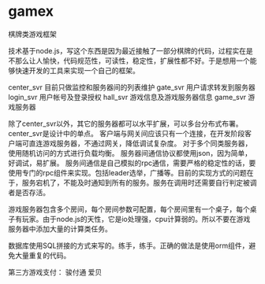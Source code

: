 # gamex
棋牌类游戏框架

技术基于node.js，写这个东西是因为最近接触了一部分棋牌的代码，过程实在是不那么让人愉快，代码规范性，可读性，稳定性，扩展性都不好。于是想用一个能够快速开发的工具来实现一个自己的框架。

center_svr  目前只做监控和服务器间的列表维护
gate_svr    用户请求转发到服务器
login_svr   用户帐号及登录授权
hall_svr    游戏信息及游戏服务器信息
game_svr    游戏服务器

除了center_svr以外，其它的服务器都可以水平扩展，可以多台分布式布署。center_svr是设计中的单点。
客户端与网关间应该只有一个连接，在开发阶段客户端可直连游戏服务器，不通过网关，降低调试复杂度。
对于多个同类服务器，使用随机访问的方式进行负载均衡。
服务器间通信协议都使用json，因为简单，好调试，易扩展。
服务间通信是自己模拟的rpc通信，需要严格的稳定性的话，要使用专门的rpc组件来实现。包括leader选举，广播等。目前的实现方式的问题在于，服务宕机了，不能及时通知到所有的服务。服务在调用时还需要自行判定被调者是否存活。

游戏服务器包含多个房间，每个房间参数可配置，每个房间里有一个桌子，每个桌子有玩家。由于node.js的天性，它是io处理强，cpu计算弱的。所以不要在游戏服务器中添加大量的计算类任务。

数据库使用SQL拼接的方式来写的。练手，练手。正确的做法是使用orm组件，避免大量重复的代码。

第三方游戏支付：
骏付通
爱贝
